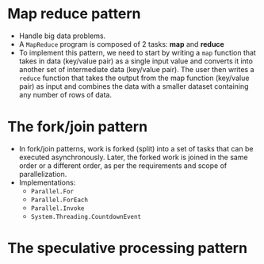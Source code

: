 # Map reduce pattern
- Handle big data problems.
- A `MapReduce` program is composed of 2 tasks: **map** and **reduce**
- To implement this pattern, we need to start by writing a `map` function that takes in data (key/value pair) as a single input value and converts it into another set of intermediate data (key/value pair). The user then writes a `reduce` function that takes the output from the map function (key/value pair) as input and combines the data with a smaller dataset containing any number of rows of data.
# The fork/join pattern
- In fork/join patterns, work is forked (split) into a set of tasks that can be executed asynchronously. Later, the forked work is joined in the same order or a different order, as per the requirements and scope of parallelization.
- Implementations:
	- `Parallel.For`
	- `Parallel.ForEach`
	- `Parallel.Invoke`
	- `System.Threading.CountdownEvent`
# The speculative processing pattern
